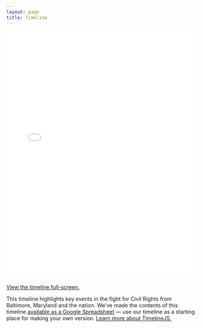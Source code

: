```yaml
---
layout: page
title: Timeline
---
```


<iframe src='//cdn.knightlab.com/libs/timeline3/latest/embed/index.html?source=1t75HcQTpt42j5mOdeFxmGccL3CxWTsAcTMtLy1MNZfQ&font=Default&lang=en&initial_zoom=2&height=650' width='100%' height='650' frameborder='0'></iframe>

[View the timeline full-screen.](http://cdn.knightlab.com/libs/timeline3/latest/embed/index.html?source=1t75HcQTpt42j5mOdeFxmGccL3CxWTsAcTMtLy1MNZfQ&font=Default&lang=en&initial_zoom=2&height=650)

This timeline highlights key events in the fight for Civil Rights from Baltimore, Maryland and the nation. We’ve made the contents of this timeline [available as a Google Spreadsheet](https://docs.google.com/spreadsheets/d/1t75HcQTpt42j5mOdeFxmGccL3CxWTsAcTMtLy1MNZfQ/edit?usp=sharing) — use our timeline as a starting place for making your own version. [Learn more about TimelineJS.](http://timeline.knightlab.com/)
